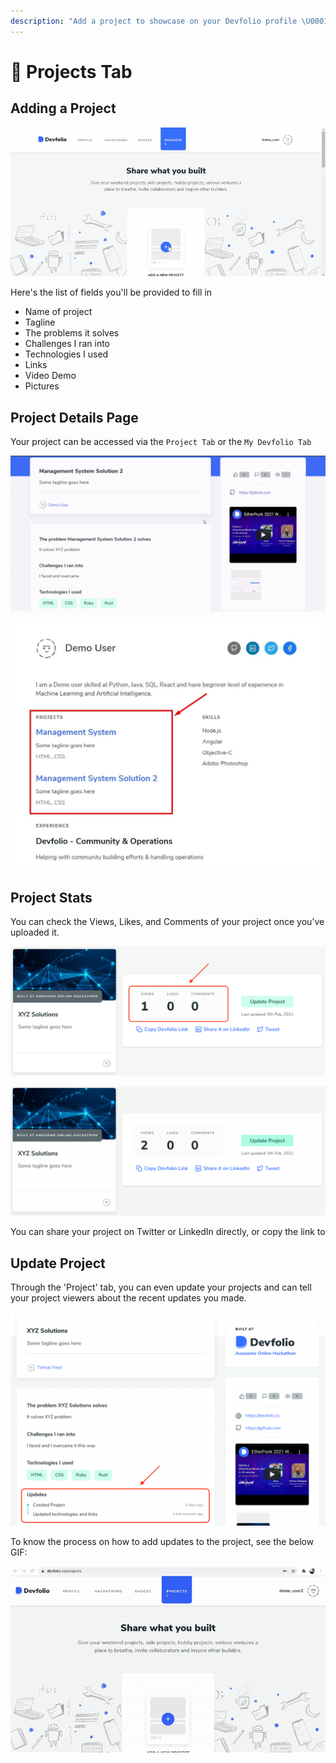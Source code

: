 ```yaml
---
description: "Add a project to showcase on your Devfolio profile \U0001F31F"
---
```


# 💪 Projects Tab

## Adding a Project

![](../../.gitbook/assets/ezgif-4-e03fa52d9494.gif)

Here's the list of fields you'll be provided to fill in

* Name of project
* Tagline
* The problems it solves
* Challenges I ran into
* Technologies I used
* Links
* Video Demo
* Pictures

## Project Details Page

Your project can be accessed via the `Project Tab` or the `My Devfolio Tab`

![](../../.gitbook/assets/screen_recording_2021-02-07_at_07.14.03.04_pm.gif)

![](../../.gitbook/assets/image%20%2888%29.png)

## Project Stats

You can check the Views, Likes, and Comments of your project once you've uploaded it.

![](../../.gitbook/assets/image%20%2880%29.png)

![](../../.gitbook/assets/image%20%28104%29.png)

You can share your project on Twitter or LinkedIn directly, or copy the link to

## Update Project

Through the 'Project' tab, you can even update your projects and can tell your project viewers about the recent updates you made.

![](../../.gitbook/assets/image%20%2894%29.png)

To know the process on how to add updates to the project, see the below GIF:

![](../../.gitbook/assets/update.gif)

